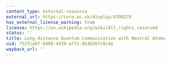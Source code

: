 ```yaml
---
content_type: external-resource
external_url: https://core.ac.uk/display/4399278
has_external_license_warning: true
license: https://en.wikipedia.org/wiki/All_rights_reserved
status: ''
title: Long-distance Quantum Communication with Neutral Atoms
uid: 752fcabf-8d89-4939-a772-8548267c0c4e
wayback_url: ''
---
```

